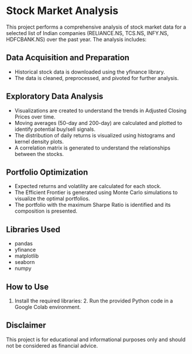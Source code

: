 # Stock Market Analysis

This project performs a comprehensive analysis of stock market data for a selected list of Indian companies (RELIANCE.NS, TCS.NS, INFY.NS, HDFCBANK.NS) over the past year. The analysis includes:

## Data Acquisition and Preparation

- Historical stock data is downloaded using the yfinance library.
- The data is cleaned, preprocessed, and pivoted for further analysis.

## Exploratory Data Analysis

- Visualizations are created to understand the trends in Adjusted Closing Prices over time.
- Moving averages (50-day and 200-day) are calculated and plotted to identify potential buy/sell signals.
- The distribution of daily returns is visualized using histograms and kernel density plots.
- A correlation matrix is generated to understand the relationships between the stocks.

## Portfolio Optimization

- Expected returns and volatility are calculated for each stock.
- The Efficient Frontier is generated using Monte Carlo simulations to visualize the optimal portfolios.
- The portfolio with the maximum Sharpe Ratio is identified and its composition is presented.

## Libraries Used

- pandas
- yfinance
- matplotlib
- seaborn
- numpy

## How to Use

1. Install the required libraries:
   2. Run the provided Python code in a Google Colab environment.

## Disclaimer

This project is for educational and informational purposes only and should not be considered as financial advice.
